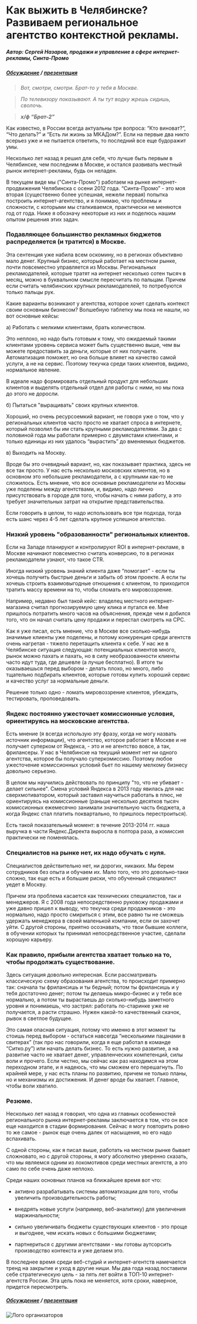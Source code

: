 # Как выжить в Челябинске? Развиваем региональное агентство контекстной рекламы.

##### Автор: Сергей Назаров, продажи и управление в сфере интернет-рекламы, Синта-Промо
##### [Обсуждение](http://on.fb.me/1raByJy) / [презентация](http://slidesha.re/1raBzgy)

>*Вот, смотри, смотри. Брат-то у тебя в Москве.*

>*По телевизору показывают. А ты тут водку жрешь сидишь, сволочь.*

>***х/ф “Брат-2”***

Как известно, в России всегда актуальны три вопроса: “Кто виноват?”, “Что делать?” и “Есть ли жизнь за МКАДом?”. Если на первые два никто всерьез уже и не пытается ответить, то последний все еще будоражит умы.


Несколько лет назад я решил для себя, что лучше быть первым в Челябинске, чем последним в Москве, и остался развивать местный рынок интернет-рекламы, будь он неладен.


В текущем виде мы ("Синта-Промо") работаем на рынке интернет-продвижения Челябинска с осени 2012 года. “Синта-Промо” - это моя вторая (существенно более успешная, нежели первая) попытка построить интернет-агентство, и я понимаю, что проблемы и сложности, с которыми мы сталкиваемся, практически не меняются год от года. Ниже я обозначу некоторые из них и поделюсь нашим опытом решения этих задач.

### Подавляющее большинство рекламных бюджетов распределяется (и тратится) в Москве.

Эта сентенция уже набила всем оскомину, но в регионах объективно мало денег. Крупный бизнес, который работает на местном рынке, почти повсеместно управляется из Москвы. Региональных рекламодателей, которые тратят на интернет несколько сотен тысяч в месяц, можно в буквальном смысле пересчитать по пальцам. Причем если считать челябинских крупных рекламодателей, то потребуются только пальцы рук.

Какие варианты возникают у агентства, которое хочет сделать контекст своим основным бизнесом? Волшебную таблетку мы пока не нашли, но вот основные кейсы:

а) Работать с мелкими клиентами, брать количеством.

Это неплохо, но надо быть готовым к тому, что ожидаемый такими клиентами уровень сервиса может быть существенно выше, чем вы можете предоставить за деньги, которые от них получаете. Автоматизация поможет, но она больше влияет на качество самой услуги, а не на сервис. Поэтому текучка среди таких клиентов, видимо, нормальное явление.

В идеале надо формировать отдельный продукт для небольших клиентов и выделять отдельный отдел для работы с ними, но мы пока до этого не доросли.

б) Пытаться "выращивать" своих крупных клиентов.

Хороший, но очень ресурсоемкий вариант, не говоря уже о том, что у региональных клиентов часто просто не хватает спроса в интернете, который позволил бы им стать крупными рекламодателями. За два с половиной года мы работали примерно с двумястами клиентами, и только единицы из них удалось “вырастить” до вменяемых бюджетов.

в) Выходить на Москву.

Вроде бы это очевидный вариант, но, как показывает практика, здесь не все так просто. У нас есть несколько московских клиентов, но в основном это небольшие рекламодатели, а с крупными как-то не сложилось. Есть мнение, что все основные рекламодатели из Москвы уже поделены между агентствами, и, видимо, надо лично присутствовать в городе для того, чтобы начать с ними работу, а это требует значительных затрат на открытие представительства.

Если говорить в целом, то надо использовать все три подхода, тогда есть шанс через 4-5 лет сделать крупное успешное агентство.

### Низкий уровень "образованности" региональных клиентов.

Если на Западе планируют и контролируют ROI в интернет-рекламе, в Москве начинают повсеместно считать конверсию, то в регионах рекламодатели узнают, что такое CTR.

Иногда низкий уровень знаний клиента даже “помогает” - если ты хочешь получить быстрые деньги и забыть об этом проекте. А если ты хочешь строить взаимовыгодные отношения с клиентом, то приходится тратить массу времени на то, чтобы сломать его мировоззрение.

Например, недавно был такой кейс: владелец местного интернет-магазина считал прогнозируемую цену клика и пугался ее. Мне пришлось потратить много часов на объяснения, прежде чем я добился того, что он начал считать цену продажи и перестал смотреть на CPC.

Как я уже писал, есть мнение, что в Москве все сколько-нибудь значимые клиенты уже поделены, и потому конкуренция среди агентств очень нагретая - тяжело перетащить клиента к себе. У нас же в Челябинске ситуация следующая: потенциальных клиентов много, рынок можно пахать и пахать, но в силу необразованности клиенты часто идут туда, где дешевле (а лучше бесплатно). В итоге ты оказываешься перед выбором - делать плохо, но много, либо тщательно подбирать клиентов, которые готовы купить хороший сервис и качество услуг за нормальные деньги.

Решение только одно - ломать мировоззрение клиентов, убеждать, тестировать, проповедовать.

### Яндекс постоянно ужесточает комиссионные условия, ориентируясь на московские агентства.

Есть мнение (я всегда использую эту фразу, когда не могу назвать источник информации), что агентство, которое работает в Москве и не получает суперком от Яндекса, - это и не агентство вовсе, а так, фрилансеры. У нас в Челябинске на текущий момент нет ни одного агентства, которое бы получало суперкомиссию. Поэтому любое ужесточение комиссионных условий бьет по нашему мелкому бизнесу довольно серьезно.

В целом мы научились действовать по принципу "то, что не убивает - делает сильнее". Смена условий Яндекса в 2013 году явилась для нас сверхмотиватором, который заставил научиться работать в плюс, не ориентируясь на комиссионные (раньше несколько десятков тысяч комиссионных ежемесячно занимали значительную часть бюджета, а когда Яндекс стал платить поквартально, то пришлось перестроиться).

Есть такой показательный момент: в течение 2013-2014 гг. наша выручка в части Яндекс.Директа выросла в полтора раза, а комиссия практически не поменялась.


### Специалистов на рынке нет, их надо обучать с нуля.


Специалистов действительно нет, ни дорогих, никаких. Мы берем сотрудников без опыта и обучаем их. Мало того, что это довольно-таки сложно, так еще есть и большие риски, что обученный специалист уедет в Москву.

Причем эта проблема касается как технических специалистов, так и менеджеров. Я с 2008 года непосредственно руковожу продажами и уже давно пришел к выводу, что текучка среди продажников - это нормально, надо просто смириться с этим, все равно ты не сможешь удержать менеджера в своей маленькой компании, если он захочет уйти. С другой стороны, приятно осознавать, что твои бывшие коллеги, в обучении которых ты принимал непосредственное участие, сделали хорошую карьеру.

### Как правило, прибыли агентства хватает только на то, чтобы продолжать существование.

Здесь ситуация довольно интересная. Если рассматривать классическую схему образования агентства, то происходит примерно так: сначала ты фрилансишь и ты бедный; потом ты фрилансишь и у тебя достаточно денег; потом ты делаешь микро-бизнес и у тебя все нормально, а потом ты вырастаешь до сколько-нибудь заметного уровня и понимаешь, что застрял: работать по-старинке уже не получается, а расти страшно. Нужен какой-то качественный скачок, рывок в светлое будущее.

Это самая опасная ситуация, потому что именно в этот момент ты стоишь перед выбором - остаться навсегда “несколькими пацанами в свитерах” (так про нас говорили, когда я еще работал в команде “Ситко.ру”) или начать делать бизнес. То есть нужно развитие, а на развитие часто не хватает денег, управленческих компетенций, силы воли и прочего. Если честно, мы сейчас как раз находимся на этом переходном этапе, и я надеюсь, что мы сможем его перешагнуть. По крайней мере, у нас есть планы по развитию, причем не только планы, но и механизмы их достижения. И денег вроде бы хватает. Главное, чтобы воли хватило.

### Резюме.

Несколько лет назад я говорил, что одна из главных особенностей регионального рынка интернет-рекламы заключается в том, что он все еще находится в стадии формирования. Сейчас я могу повторить ровно то же самое - рынок еще очень далек от насыщения, но его надо вспахивать.

С одной стороны, как я писал выше, работать на местном рынке бывает сложновато, но с другой стороны, я могу абсолютно уверенно сказать, что мы являемся одним из локомотивов среди местных агентств, а это само по себе очень даже неплохо.

Среди наших основных планов на ближайшее время вот что:

* активно разрабатывать системы автоматизации для того, чтобы увеличить производительность работы;

* внедрять новые услуги (например, веб-аналитику) для увеличения маржинальности;

* сильно увеличивать бюджеты существующих клиентов - это проще и выгоднее, чем искать новых с большими бюджетами;

* партнериться с другими агентствами - мы готовы аутсорсить производство контекста и уже делаем это.

В последнее время среди веб-студий и интернет-агентств намечается тренд на закрытие и уход в другие ниши. Мы два года назад поставили себе стратегическую цель - за пять лет войти в ТОП-10 интернет-агентств России. Эта цель пока не меняется, хотя сроки, наверное, придется пересмотреть.

##### [Обсуждение](http://on.fb.me/1raByJy) / [презентация](http://slidesha.re/1raBzgy)
![Лого организаторов](http://dl.getdropbox.com/u/390630/for-book.png)
